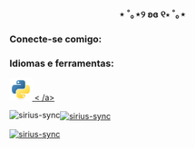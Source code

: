 <h3 align="center">⋆ ˚｡⋆୨ ʚɞ ୧⋆ ˚｡⋆</h3>

<h3 align="left">Conecte-se comigo:</h3>
<p align="left">
</p >

<h3 align="left">Idiomas e ferramentas:</h3>
<p align="left"> <a href="https://www.python.org" target="_blank" rel="noreferrer" > <img src="https://raw.githubusercontent.com/devicons/devicon/master/icons/python/python-original.svg" alt="python" width="40" height="40"/> < /a> </p>

<p><img align="left" src="https://github-readme-stats.vercel.app/api/top-langs?username=sirius-sync&show_icons=true&locale=en&layout= compact" alt="sirius-sync" /></p>

<p> <img align="center" src="https://github-readme-stats.vercel.app/api?username=sirius- sync&show_icons=true&locale=en" alt="sirius-sync" /></p>

<p><img align="center" src="https://github-readme-streak-stats.herokuapp.com/?user =sirius-sync&" alt="sirius-sync" /></p>

